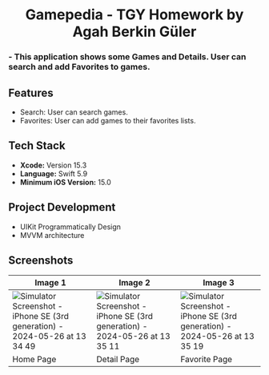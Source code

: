 <div  align="center">
<h1> Gamepedia - TGY Homework by Agah Berkin Güler </h1>
</div>

<div  align="leading">
<h3> - This application shows some Games and Details. User can search and add Favorites to games. </h3>
</div>

## Features
- Search: User can search games.
- Favorites: User can add games to their favorites lists.

## Tech Stack
- **Xcode:** Version 15.3
- **Language:** Swift 5.9
- **Minimum iOS Version:** 15.0

## Project Development
- UIKit Programmatically Design
- MVVM architecture

 ## Screenshots
| Image 1                | Image 2                | Image 3                |
|------------------------|------------------------|------------------------|
| ![Simulator Screenshot - iPhone SE (3rd generation) - 2024-05-26 at 13 34 49](https://github.com/agahberkknglr/turkcell-mvvm-gamepedia/assets/79965739/cf8abd82-ef42-41fb-8abe-60b9d45cf5c8) | ![Simulator Screenshot - iPhone SE (3rd generation) - 2024-05-26 at 13 35 11](https://github.com/agahberkknglr/turkcell-mvvm-gamepedia/assets/79965739/3f9b136c-1c7a-4da4-ae08-554d99a42c52) | ![Simulator Screenshot - iPhone SE (3rd generation) - 2024-05-26 at 13 35 19](https://github.com/agahberkknglr/turkcell-mvvm-gamepedia/assets/79965739/d6e3fe91-ef9e-4d6d-86d5-ba24f2912bb7) |
| Home Page | Detail Page | Favorite Page |
